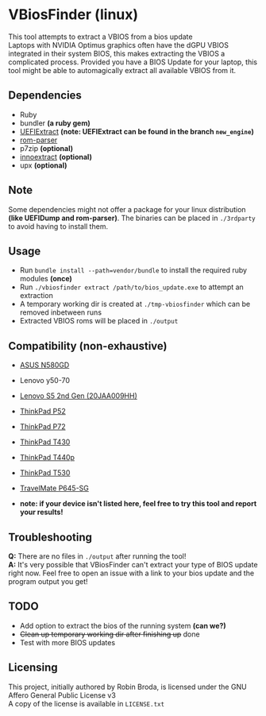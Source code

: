 # VBiosFinder (linux)

This tool attempts to extract a VBIOS from a bios update  
Laptops with NVIDIA Optimus graphics often have the dGPU VBIOS integrated in their system BIOS, this makes extracting the VBIOS a complicated process. Provided you have a BIOS Update for your laptop, this tool might be able to automagically extract all available VBIOS from it.

## Dependencies
- Ruby
- bundler **(a ruby gem)**
- [UEFIExtract](https://github.com/LongSoft/UEFITool) **(note: UEFIExtract can be found in the branch `new_engine`)**
- [rom-parser](https://github.com/awilliam/rom-parser)
- p7zip **(optional)**
- [innoextract](https://github.com/dscharrer/innoextract) **(optional)**
- upx **(optional)**

## Note
Some dependencies might not offer a package for your linux distribution **(like UEFIDump and rom-parser)**. The binaries can be placed in `./3rdparty` to avoid having to install them.

## Usage
- Run `bundle install --path=vendor/bundle` to install the required ruby modules **(once)**
- Run `./vbiosfinder extract /path/to/bios_update.exe` to attempt an extraction
- A temporary working dir is created at `./tmp-vbiosfinder` which can be removed inbetween runs
- Extracted VBIOS roms will be placed in `./output`

## Compatibility (non-exhaustive)
- [ASUS N580GD](https://github.com/coderobe/VBiosFinder/issues/15)
- Lenovo y50-70
- [Lenovo S5 2nd Gen (20JAA009HH)](https://github.com/coderobe/VBiosFinder/issues/1)
- [ThinkPad P52](https://github.com/coderobe/VBiosFinder/issues/24)
- [ThinkPad P72](https://github.com/coderobe/VBiosFinder/issues/13)
- [ThinkPad T430](https://github.com/coderobe/VBiosFinder/issues/18)
- [ThinkPad T440p](https://github.com/coderobe/VBiosFinder/issues/21)
- [ThinkPad T530](https://github.com/coderobe/VBiosFinder/issues/34)
- [TravelMate P645-SG](https://github.com/coderobe/VBiosFinder/issues/9)

- **note: if your device isn't listed here, feel free to try this tool and report your results!**

## Troubleshooting
**Q:** There are no files in `./output` after running the tool!  
**A:** It's very possible that VBiosFinder can't extract your type of BIOS update right now. Feel free to open an issue with a link to your bios update and the program output you get!

## TODO
- Add option to extract the bios of the running system **(can we?)**
- ~~Clean up temporary working dir after finishing up~~ done
- Test with more BIOS updates

## Licensing
This project, initially authored by Robin Broda, is licensed under the GNU Affero General Public License v3  
A copy of the license is available in `LICENSE.txt`
